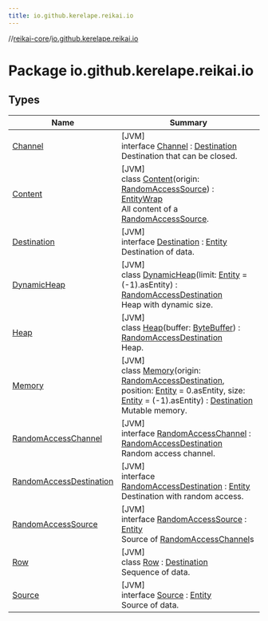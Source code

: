 ```yaml
---
title: io.github.kerelape.reikai.io
---
```

//[reikai-core](../../index.html)/[io.github.kerelape.reikai.io](index.html)



# Package io.github.kerelape.reikai.io



## Types


| Name | Summary |
|---|---|
| [Channel](-channel/index.html) | [JVM]<br>interface [Channel](-channel/index.html) : [Destination](-destination/index.html)<br>Destination that can be closed. |
| [Content](-content/index.html) | [JVM]<br>class [Content](-content/index.html)(origin: [RandomAccessSource](-random-access-source/index.html)) : [EntityWrap](../io.github.kerelape.reikai.core/-entity-wrap/index.html)<br>All content of a [RandomAccessSource](-random-access-source/index.html). |
| [Destination](-destination/index.html) | [JVM]<br>interface [Destination](-destination/index.html) : [Entity](../io.github.kerelape.reikai.core/-entity/index.html)<br>Destination of data. |
| [DynamicHeap](-dynamic-heap/index.html) | [JVM]<br>class [DynamicHeap](-dynamic-heap/index.html)(limit: [Entity](../io.github.kerelape.reikai.core/-entity/index.html) = (-1).asEntity) : [RandomAccessDestination](-random-access-destination/index.html)<br>Heap with dynamic size. |
| [Heap](-heap/index.html) | [JVM]<br>class [Heap](-heap/index.html)(buffer: [ByteBuffer](https://docs.oracle.com/javase/8/docs/api/java/nio/ByteBuffer.html)) : [RandomAccessDestination](-random-access-destination/index.html)<br>Heap. |
| [Memory](-memory/index.html) | [JVM]<br>class [Memory](-memory/index.html)(origin: [RandomAccessDestination](-random-access-destination/index.html), position: [Entity](../io.github.kerelape.reikai.core/-entity/index.html) = 0.asEntity, size: [Entity](../io.github.kerelape.reikai.core/-entity/index.html) = (-1).asEntity) : [Destination](-destination/index.html)<br>Mutable memory. |
| [RandomAccessChannel](-random-access-channel/index.html) | [JVM]<br>interface [RandomAccessChannel](-random-access-channel/index.html) : [RandomAccessDestination](-random-access-destination/index.html)<br>Random access channel. |
| [RandomAccessDestination](-random-access-destination/index.html) | [JVM]<br>interface [RandomAccessDestination](-random-access-destination/index.html) : [Entity](../io.github.kerelape.reikai.core/-entity/index.html)<br>Destination with random access. |
| [RandomAccessSource](-random-access-source/index.html) | [JVM]<br>interface [RandomAccessSource](-random-access-source/index.html) : [Entity](../io.github.kerelape.reikai.core/-entity/index.html)<br>Source of [RandomAccessChannel](-random-access-channel/index.html)s |
| [Row](-row/index.html) | [JVM]<br>class [Row](-row/index.html) : [Destination](-destination/index.html)<br>Sequence of data. |
| [Source](-source/index.html) | [JVM]<br>interface [Source](-source/index.html) : [Entity](../io.github.kerelape.reikai.core/-entity/index.html)<br>Source of data. |

